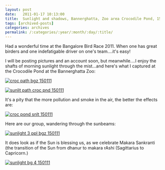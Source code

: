 ```yaml
---
layout: post
date:	2011-01-17 10:13:00
title:  Sunlight and shadows, Bannerghatta, Zoo area Crocodile Pond, 150111
tags: [archived-posts]
categories: archives
permalink: /:categories/:year/:month/:day/:title/
---
```

Had a wonderful time at the Bangalore Bird Race 2011. When one has great birders and one indefatigable driver on one's team....it's easy! 


I will be posting pictures and an account soon, but meanwhile....I enjoy the shafts of morning sunlight through the mist...and here's what I captured at the Crocodile Pond at the Bannerghatta Zoo:


<a href="http://s1142.photobucket.com/albums/n602/Deepapctrsglr/?action=view&amp;current=IMG_0304.jpg" target="_blank"><img src="http://i1142.photobucket.com/albums/n602/Deepapctrsglr/IMG_0304.jpg" border="0" alt="croc path bgz 150111"></a>

<lj-cut text="more sunlight, more shadows">


<a href="http://s1142.photobucket.com/albums/n602/Deepapctrsglr/?action=view&amp;current=IMG_0321.jpg" target="_blank"><img src="http://i1142.photobucket.com/albums/n602/Deepapctrsglr/IMG_0321.jpg" border="0" alt="sunlit path croc pnd 150111"></a>


It's a pity that the more pollution and smoke in the air, the better the effects are:


<a href="http://s1142.photobucket.com/albums/n602/Deepapctrsglr/?action=view&amp;current=IMG_0325.jpg" target="_blank"><img src="http://i1142.photobucket.com/albums/n602/Deepapctrsglr/IMG_0325.jpg" border="0" alt="croc pond snlt 150111"></a>


Here are our group, wandering through the sunbeams:


<a href="http://s1142.photobucket.com/albums/n602/Deepapctrsglr/?action=view&amp;current=IMG_0329.jpg" target="_blank"><img src="http://i1142.photobucket.com/albums/n602/Deepapctrsglr/IMG_0329.jpg" border="0" alt="sunlight 3 ppl bgz 150111"></a>


It does look as if the Sun is blessing us, as we celebrate Makara Sankranti (the transition of the Sun from dhanur to makara rAshi (Sagittarius to Capricorn.)


<a href="http://s1142.photobucket.com/albums/n602/Deepapctrsglr/?action=view&amp;current=IMG_0330.jpg" target="_blank"><img src="http://i1142.photobucket.com/albums/n602/Deepapctrsglr/IMG_0330.jpg" border="0" alt="sunlight bg 4 150111"></a>


</lj-cut>
